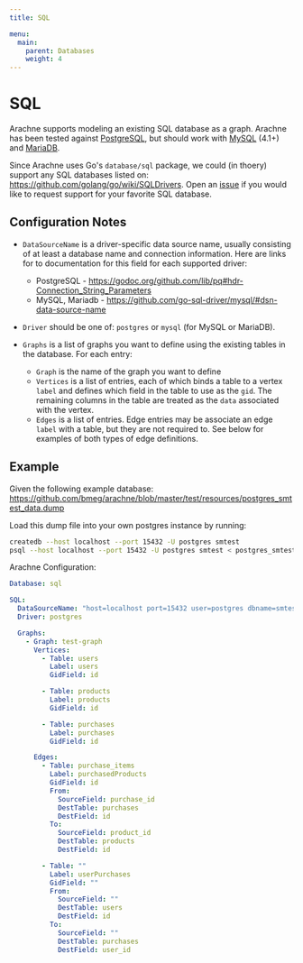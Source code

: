 ```yaml
---
title: SQL

menu:
  main:
    parent: Databases
    weight: 4
---
```


# SQL

Arachne supports modeling an existing SQL database as a graph. Arachne has been tested against [PostgreSQL][psql], but should  work with
[MySQL][sql] (4.1+) and [MariaDB][maria].

Since Arachne uses Go's `database/sql` package, we could (in thoery) support any SQL databases listed on: 
https://github.com/golang/go/wiki/SQLDrivers. Open an [issue](https://github.com/bmeg/arachne/issues/new) if you 
would like to request support for your favorite SQL database.

## Configuration Notes

* `DataSourceName` is a driver-specific data source name, usually consisting of at least a database name and connection information. Here are links for
to documentation for this field for each supported driver:

  * PostgreSQL - https://godoc.org/github.com/lib/pq#hdr-Connection_String_Parameters
  * MySQL, Mariadb - https://github.com/go-sql-driver/mysql/#dsn-data-source-name

* `Driver` should be one of: `postgres` or `mysql` (for MySQL or MariaDB). 

* `Graphs` is a list of graphs you want to define using the existing tables in the database. For each entry:

  * `Graph` is the name of the graph you want to define
  * `Vertices` is a list of entries, each of which binds a table to a vertex `label` and defines which field in the table to use as the `gid`. 
  The remaining columns in the table are treated as the `data` associated with the vertex.
  * `Edges` is a list of entries. Edge entries may be associate an edge `label` with a table, but they are not required to. 
  See below for examples of both types of edge definitions. 

## Example

Given the following example database: https://github.com/bmeg/arachne/blob/master/test/resources/postgres_smtest_data.dump

Load this dump file into your own postgres instance by running:

```bash
createdb --host localhost --port 15432 -U postgres smtest
psql --host localhost --port 15432 -U postgres smtest < postgres_smtest_data.dump
```

Arachne Configuration:

```yaml
Database: sql

SQL:
  DataSourceName: "host=localhost port=15432 user=postgres dbname=smtest sslmode=disable"
  Driver: postgres

  Graphs:
    - Graph: test-graph
      Vertices:
        - Table: users
          Label: users
          GidField: id

        - Table: products
          Label: products
          GidField: id

        - Table: purchases
          Label: purchases
          GidField: id

      Edges:
        - Table: purchase_items
          Label: purchasedProducts
          GidField: id
          From:
            SourceField: purchase_id
            DestTable: purchases
            DestField: id
          To:
            SourceField: product_id
            DestTable: products
            DestField: id

        - Table: ""
          Label: userPurchases          
          GidField: ""
          From:
            SourceField: ""
            DestTable: users
            DestField: id
          To:
            SourceField: ""
            DestTable: purchases
            DestField: user_id
```

[psql]: https://www.postgresql.org/
[sql]: https://www.mysql.com/
[maria]: https://mariadb.org/
